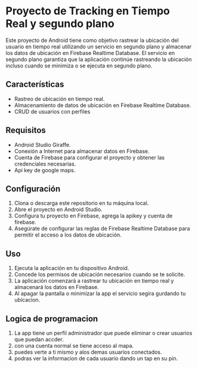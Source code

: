 # Proyecto de Tracking en Tiempo Real y segundo plano

Este proyecto de Android tiene como objetivo rastrear la ubicación del usuario en tiempo real utilizando un servicio en segundo plano y almacenar los datos de ubicación en Firebase Realtime Database. El servicio en segundo plano garantiza que la aplicación continúe rastreando la ubicación incluso cuando se minimiza o se ejecuta en segundo plano.

## Características

- Rastreo de ubicación en tiempo real.
- Almacenamiento de datos de ubicación en Firebase Realtime Database.
- CRUD de usuarios con perfiles

## Requisitos

- Android Studio Giraffe.
- Conexión a Internet para almacenar datos en Firebase.
- Cuenta de Firebase para configurar el proyecto y obtener las credenciales necesarias.
- Api key de google maps.

## Configuración

1. Clona o descarga este repositorio en tu máquina local.
2. Abre el proyecto en Android Studio.
3. Configura tu proyecto en Firebase, agrega la apikey y cuenta de firebase.
4. Asegúrate de configurar las reglas de Firebase Realtime Database para permitir el acceso a los datos de ubicación.

## Uso

1. Ejecuta la aplicación en tu dispositivo Android.
2. Concede los permisos de ubicación necesarios cuando se te solicite.
3. La aplicación comenzará a rastrear tu ubicación en tiempo real y almacenará los datos en Firebase.
4. Al apagar la pantalla o minimizar la app el servicio segira gurdando tu ubicacion.

## Logica de programacion

1. La app tiene un perfil administrador que puede eliminar o crear usuarios que puedan accder.
2. con una cuenta normal se tiene acceso al mapa.
3. puedes verte a ti mismo y alos demas usuarios conectados.
4. podras ver la informacion de cada usuario dando un tap en su pin.
